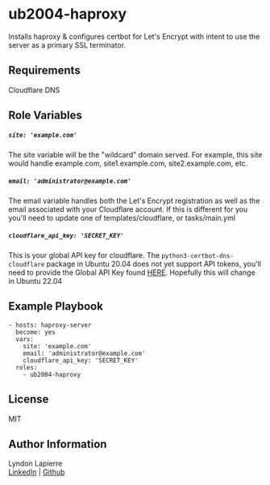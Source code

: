 ub2004-haproxy
=========

Installs haproxy & configures certbot for Let's Encrypt with intent to use the server as a primary SSL terminator.

Requirements
------------

Cloudflare DNS

Role Variables
--------------

##### ```site: 'example.com'```
The site variable will be the "wildcard" domain served. For example, this site would handle example.com, site1.example.com, site2.example.com, etc.

##### ```email: 'administrator@example.com'```
The email variable handles both the Let's Encrypt registration as well as the email associated with your Cloudflare account. If this is different for you you'll need to update one of templates/cloudflare, or tasks/main.yml

##### ```cloudflare_api_key: 'SECRET_KEY'```
This is your global API key for cloudflare. The ```python3-certbot-dns-cloudflare``` package in Ubuntu 20.04 does not yet support API tokens, you'll need to provide the Global API Key found [HERE](https://dash.cloudflare.com/profile/api-tokens). Hopefully this will change in Ubuntu 22.04

Example Playbook
----------------

    - hosts: haproxy-server
      become: yes
      vars:
        site: 'example.com'
        email: 'administrator@example.com'
        cloudflare_api_key: 'SECRET_KEY'
      roles:
        - ub2004-haproxy

License
-------

MIT

Author Information
------------------

Lyndon Lapierre  
[LinkedIn](https://linkedin.com/in/lyndonlapierre) | [Github](https://github.com/ljlapierre)
